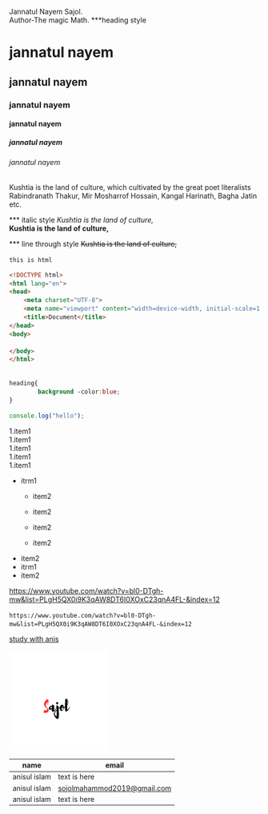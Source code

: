 Jannatul Nayem Sajol.  
Author-The magic Math.
***heading style
# jannatul nayem
## jannatul nayem
### jannatul nayem
#### jannatul nayem
##### jannatul nayem
###### jannatul nayem
  
<p>Kushtia is the land of culture, which cultivated by the great poet literalists Rabindranath Thakur, Mir Mosharrof Hossain, Kangal Harinath, Bagha Jatin etc.</p>

*** italic style
<i>Kushtia is the land of culture,</i>  
__Kushtia is the land of culture,__  

*** line through style
~~Kushtia is the land of culture,~~

`this is html`
```html
<!DOCTYPE html>
<html lang="en">
<head>
    <meta charset="UTF-8">
    <meta name="viewport" content="width=device-width, initial-scale=1.0">
    <title>Document</title>
</head>
<body>
    
</body>
</html>
```
```CSS

heading{
        background -color:blue;
}
```
```javascript
console.log("hello");

```

1.item1      
1.item1   
1.item1  
1.item1  
1.item1  

- itrm1 
  - item2 
   - item2 
    - item2 

    - item2 
- item2
- itrm1  
- item2  

https://www.youtube.com/watch?v=bl0-DTgh-mw&list=PLgH5QX0i9K3qAW8DT6I0XOxC23qnA4FL-&index=12


`https://www.youtube.com/watch?v=bl0-DTgh-mw&list=PLgH5QX0i9K3qAW8DT6I0XOxC23qnA4FL-&index=12`

[study with anis](https://www.youtube.com/watch?v=bl0-DTgh-mw&list=PLgH5QX0i9K3qAW8DT6I0XOxC23qnA4FL-&index=12)




<!-- ![profile](Sajol.png) -->

<img src="Sajol.png" height="200" width="200" title="profile image">

| name | email |  
|------|-------|
|anisul islam|text is here|
|anisul islam|sojolmahammod2019@gmail.com|
|anisul islam|text is here|





